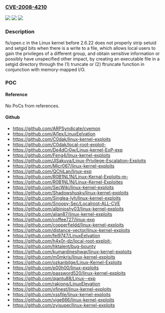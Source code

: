 ### [CVE-2008-4210](https://cve.mitre.org/cgi-bin/cvename.cgi?name=CVE-2008-4210)
![](https://img.shields.io/static/v1?label=Product&message=n%2Fa&color=blue)
![](https://img.shields.io/static/v1?label=Version&message=n%2Fa&color=blue)
![](https://img.shields.io/static/v1?label=Vulnerability&message=n%2Fa&color=brighgreen)

### Description

fs/open.c in the Linux kernel before 2.6.22 does not properly strip setuid and setgid bits when there is a write to a file, which allows local users to gain the privileges of a different group, and obtain sensitive information or possibly have unspecified other impact, by creating an executable file in a setgid directory through the (1) truncate or (2) ftruncate function in conjunction with memory-mapped I/O.

### POC

#### Reference
No PoCs from references.

#### Github
- https://github.com/ARPSyndicate/cvemon
- https://github.com/Al1ex/LinuxEelvation
- https://github.com/C0dak/linux-kernel-exploits
- https://github.com/C0dak/local-root-exploit-
- https://github.com/De4dCr0w/Linux-kernel-EoP-exp
- https://github.com/Feng4/linux-kernel-exploits
- https://github.com/JlSakuya/Linux-Privilege-Escalation-Exploits
- https://github.com/Micr067/linux-kernel-exploits
- https://github.com/QChiLan/linux-exp
- https://github.com/R0B1NL1N/Linux-Kernal-Exploits-m-
- https://github.com/R0B1NL1N/Linux-Kernel-Exploites
- https://github.com/SecWiki/linux-kernel-exploits
- https://github.com/Shadowshusky/linux-kernel-exploits
- https://github.com/Singlea-lyh/linux-kernel-exploits
- https://github.com/Snoopy-Sec/Localroot-ALL-CVE
- https://github.com/albinjoshy03/linux-kernel-exploits
- https://github.com/alian87/linux-kernel-exploits
- https://github.com/coffee727/linux-exp
- https://github.com/copperfieldd/linux-kernel-exploits
- https://github.com/distance-vector/linux-kernel-exploits
- https://github.com/fei9747/LinuxEelvation
- https://github.com/h4x0r-dz/local-root-exploit-
- https://github.com/hktalent/bug-bounty
- https://github.com/kumardineshwar/linux-kernel-exploits
- https://github.com/m0mkris/linux-kernel-exploits
- https://github.com/ozkanbilge/Linux-Kernel-Exploits
- https://github.com/p00h00/linux-exploits
- https://github.com/password520/linux-kernel-exploits
- https://github.com/qiantu88/Linux--exp
- https://github.com/rakjong/LinuxElevation
- https://github.com/xfinest/linux-kernel-exploits
- https://github.com/xssfile/linux-kernel-exploits
- https://github.com/yige666/linux-kernel-exploits
- https://github.com/zyjsuper/linux-kernel-exploits


